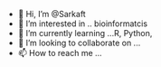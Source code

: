 - 👋 Hi, I’m @Sarkaft
- 👀 I’m interested in .. bioinformatcis 
- 🌱 I’m currently learning ...R, Python, 
- 💞️ I’m looking to collaborate on ...
- 📫 How to reach me ...

<!---
Sarkaft/Sarkaft is a ✨ special ✨ repository because its `README.md` (this file) appears on your GitHub profile.
You can click the Preview link to take a look at your changes.
--->
